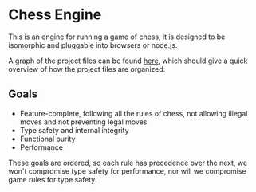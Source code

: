 # Chess Engine

This is an engine for running a game of chess, it is designed to be isomorphic and pluggable into browsers or node.js.

A graph of the project files can be found [here](docs/Project_graph.md), which should give a quick overview of how the project files are organized.

## Goals

* Feature-complete, following all the rules of chess, not allowing illegal moves and not preventing legal moves
* Type safety and internal integrity
* Functional purity
* Performance

These goals are ordered, so each rule has precedence over the next, we won't compromise type safety for performance, nor will we compromise game rules for type safety.
